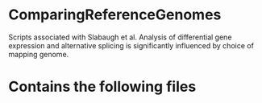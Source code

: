 # ComparingReferenceGenomes
Scripts associated with Slabaugh et al. Analysis of differential gene expression and alternative splicing is significantly influenced by choice of mapping genome.
# Contains the following files
